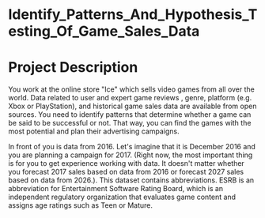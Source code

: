# Identify_Patterns_And_Hypothesis_Testing_Of_Game_Sales_Data
# Project Description
You work at the online store "Ice" which sells video games from all over the world. Data related to user and expert game reviews , genre, platform (e.g. Xbox or PlayStation), and historical game sales data are available from open sources. You need to identify patterns that determine whether a game can be said to be successful or not. That way, you can find the games with the most potential and plan their advertising campaigns.

In front of you is data from 2016. Let's imagine that it is December 2016 and you are planning a campaign for 2017.
(Right now, the most important thing is for you to get experience working with data. It doesn't matter whether you forecast 2017 sales based on data from 2016 or forecast 2027 sales based on data from 2026.).
This dataset contains abbreviations. ESRB is an abbreviation for Entertainment Software Rating Board, which is an independent regulatory organization that evaluates game content and assigns age ratings such as Teen or Mature.
